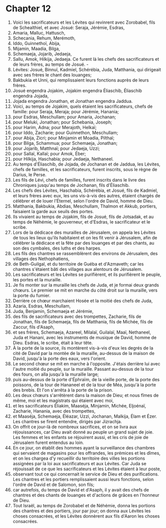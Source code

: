 # Chapter 12

1. Voici les sacrificateurs et les Lévites qui revinrent avec Zorobabel, fils de Schealthiel, et avec Josué: Seraja, Jérémie, Esdras,
2. Amaria, Malluc, Hattusch,
3. Schecania, Rehum, Merémoth,
4. Iddo, Guinnethoï, Abija,
5. Mijamin, Maadia, Bilga,
6. Schemaeja, Jojarib, Jedaeja,
7. Sallu, Amok, Hilkija, Jedaeja. Ce furent là les chefs des sacrificateurs et de leurs frères, au temps de Josué. -
8. Lévites: Josué, Binnuï, Kadmiel, Schérébia, Juda, Matthania, qui dirigeait avec ses frères le chant des louanges;
9. Bakbukia et Unni, qui remplissaient leurs fonctions auprès de leurs frères.
10. Josué engendra Jojakim, Jojakim engendra Éliaschib, Éliaschib engendra Jojada,
11. Jojada engendra Jonathan, et Jonathan engendra Jaddua.
12. Voici, au temps de Jojakim, quels étaient les sacrificateurs, chefs de famille: pour Seraja, Meraja; pour Jérémie, Hanania;
13. pour Esdras, Meschullam; pour Amaria, Jochanan;
14. pour Meluki, Jonathan; pour Schebania, Joseph;
15. pour Harim, Adna; pour Merajoth, Helkaï;
16. pour Iddo, Zacharie; pour Guinnethon, Meschullam;
17. pour Abija, Zicri; pour Minjamin et Moadia, Pilthaï;
18. pour Bilga, Schammua; pour Schemaeja, Jonathan;
19. pour Jojarib, Matthnaï; pour Jedaeja, Uzzi;
20. pour Sallaï, Kallaï; pour Amok, Éber;
21. pour Hilkija, Haschabia; pour Jedaeja, Nethaneel.
22. Au temps d'Éliaschib, de Jojada, de Jochanan et de Jaddua, les Lévites, chefs de familles, et les sacrificateurs, furent inscrits, sous le règne de Darius, le Perse.
23. Les fils de Lévi, chefs de familles, furent inscrits dans le livre des Chroniques jusqu'au temps de Jochanan, fils d'Éliaschib.
24. Les chefs des Lévites, Haschabia, Schérébia, et Josué, fils de Kadmiel, et leurs frères avec eux, les uns vis-à-vis des autres, étaient chargés de célébrer et de louer l'Éternel, selon l'ordre de David, homme de Dieu.
25. Matthania, Bakbukia, Abdias, Meschullam, Thalmon et Akkub, portiers, faisaient la garde aux seuils des portes.
26. Ils vivaient au temps de Jojakim, fils de Josué, fils de Jotsadak, et au temps de Néhémie, le gouverneur, et d'Esdras, le sacrificateur et le scribe.
27. Lors de la dédicace des murailles de Jérusalem, on appela les Lévites de tous les lieux qu'ils habitaient et on les fit venir à Jérusalem, afin de célébrer la dédicace et la fête par des louanges et par des chants, au son des cymbales, des luths et des harpes.
28. Les fils des chantres se rassemblèrent des environs de Jérusalem, des villages des Nethophatiens,
29. de Beth-Guilgal, et du territoire de Guéba et d'Azmaveth; car les chantres s'étaient bâti des villages aux alentours de Jérusalem.
30. Les sacrificateurs et les Lévites se purifièrent, et ils purifièrent le peuple, les portes et la muraille.
31. Je fis monter sur la muraille les chefs de Juda, et je formai deux grands chœurs. Le premier se mit en marche du côté droit sur la muraille, vers la porte du fumier.
32. Derrière ce chœur marchaient Hosée et la moitié des chefs de Juda,
33. Azaria, Esdras, Meschullam,
34. Juda, Benjamin, Schemaeja et Jérémie,
35. des fils de sacrificateurs avec des trompettes, Zacharie, fils de Jonathan, fils de Schemaeja, fils de Matthania, fils de Michée, fils de Zaccur, fils d'Asaph,
36. et ses frères, Schemaeja, Azareel, Milalaï, Guilalaï, Maaï, Nethaneel, Juda et Hanani, avec les instruments de musique de David, homme de Dieu. Esdras, le scribe, était à leur tête.
37. À la porte de la source, ils montèrent vis-à-vis d'eux les degrés de la cité de David par la montée de la muraille, au-dessus de la maison de David, jusqu'à la porte des eaux, vers l'orient.
38. Le second chœur se mit en marche à l'opposite. J'étais derrière lui avec l'autre moitié du peuple, sur la muraille. Passant au-dessus de la tour des fours, on alla jusqu'à la muraille large;
39. puis au-dessus de la porte d'Éphraïm, de la vieille porte, de la porte des poissons, de la tour de Hananeel et de la tour de Méa, jusqu'à la porte des brebis. Et l'on s'arrêta à la porte de la prison.
40. Les deux chœurs s'arrêtèrent dans la maison de Dieu; et nous fîmes de même, moi et les magistrats qui étaient avec moi,
41. et les sacrificateurs Éliakim, Maaséja, Minjamin, Michée, Eljoénaï, Zacharie, Hanania, avec des trompettes,
42. et Maaséja, Schemaeja, Éléazar, Uzzi, Jochanan, Malkija, Élam et Ézer. Les chantres se firent entendre, dirigés par Jizrachja.
43. On offrit ce jour-là de nombreux sacrifices, et on se livra aux réjouissances, car Dieu avait donné au peuple un grand sujet de joie. Les femmes et les enfants se réjouirent aussi, et les cris de joie de Jérusalem furent entendus au loin.
44. En ce jour, on établit des hommes ayant la surveillance des chambres qui servaient de magasins pour les offrandes, les prémices et les dîmes, et on les chargea d'y recueillir du territoire des villes les portions assignées par la loi aux sacrificateurs et aux Lévites. Car Juda se réjouissait de ce que les sacrificateurs et les Lévites étaient à leur poste,
45. observant tout ce qui concernait le service de Dieu et des purifications. Les chantres et les portiers remplissaient aussi leurs fonctions, selon l'ordre de David et de Salomon, son fils;
46. car autrefois, du temps de David et d'Asaph, il y avait des chefs de chantres et des chants de louanges et d'actions de grâces en l'honneur de Dieu.
47. Tout Israël, au temps de Zorobabel et de Néhémie, donna les portions des chantres et des portiers, jour par jour; on donna aux Lévites les choses consacrées, et les Lévites donnèrent aux fils d'Aaron les choses consacrées.


